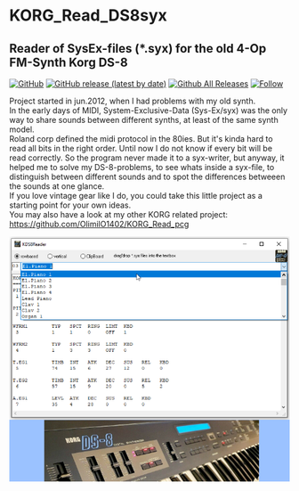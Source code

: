 # KORG_Read_DS8syx
## Reader of SysEx-files (\*.syx) for the old 4-Op FM-Synth Korg DS-8  

[![GitHub](https://img.shields.io/github/license/OlimilO1402/KORG_Read_DS8syx?style=plastic)](https://github.com/OlimilO1402/KORG_Read_DS8syx/blob/master/LICENSE) 
[![GitHub release (latest by date)](https://img.shields.io/github/v/release/OlimilO1402/KORG_Read_DS8syx?style=plastic)](https://github.com/OlimilO1402/KORG_Read_DS8syx/releases/latest)
[![Github All Releases](https://img.shields.io/github/downloads/OlimilO1402/KORG_Read_DS8syx/total.svg)](https://github.com/OlimilO1402/KORG_Read_DS8syx/releases/download/v1.2.14/KDS8Reader_v1.2.14.zip)
[![Follow](https://img.shields.io/github/followers/OlimilO1402.svg?style=social&label=Follow&maxAge=2592000)](https://github.com/OlimilO1402/KORG_Read_DS8syx/watchers)

Project started in jun.2012, when I had problems with my old synth.  
In the early days of MIDI, System-Exclusive-Data (Sys-Ex/syx) was the only way 
to share sounds between different synths, at least of the same synth model.  
Roland corp defined the midi protocol in the 80ies. But it's kinda hard to 
read all bits in the right order. Until now I do not know if every bit will be 
read correctly. So the program never made it to a syx-writer, but anyway, it 
helped me to solve my DS-8-problems, to see whats inside a syx-file, to 
distinguish between different sounds and to spot the differences betweeen the sounds 
at one glance.  
If you love vintage gear like I do, you could take this little project as a 
starting point for your own ideas.  
You may also have a look at my other KORG related project:  
https://github.com/OlimilO1402/KORG_Read_pcg  

![KDS8Reader Image](Resources/Pictures/KDS8Reader.png "KDS8Reader Image")

